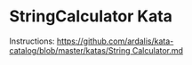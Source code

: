 # StringCalculator Kata

Instructions: [https://github.com/ardalis/kata-catalog/blob/master/katas/String Calculator.md](rl(https://github.com/ardalis/kata-catalog/blob/master/katas/String%20Calculator.md))